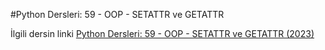 #Python Dersleri: 59 - OOP - SETATTR ve GETATTR

İlgili dersin linki [Python Dersleri: 59 - OOP - SETATTR ve GETATTR (2023)](https://youtu.be/qNchNPM_X1M)
